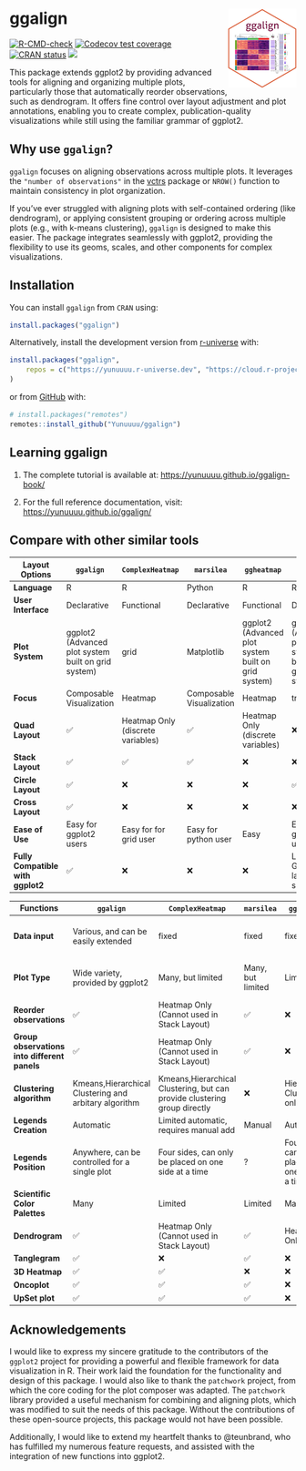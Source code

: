 
<!-- README.md is generated from README.Rmd. Please edit that file -->

# ggalign <a href="https://yunuuuu.github.io/ggalign/"><img src="man/figures/logo.png" align="right" height="139" alt="ggalign website" /></a>

<!-- badges: start -->

[![R-CMD-check](https://github.com/Yunuuuu/ggalign/actions/workflows/R-CMD-check.yaml/badge.svg)](https://github.com/Yunuuuu/ggalign/actions/workflows/R-CMD-check.yaml)
[![Codecov test
coverage](https://codecov.io/gh/Yunuuuu/ggalign/branch/main/graph/badge.svg)](https://app.codecov.io/gh/Yunuuuu/ggalign?branch=main)
[![CRAN
status](https://www.r-pkg.org/badges/version/ggalign)](https://CRAN.R-project.org/package=ggalign)
[![](https://cranlogs.r-pkg.org/badges/ggalign)](https://cran.r-project.org/package=ggalign)
<!-- badges: end -->

This package extends ggplot2 by providing advanced tools for aligning
and organizing multiple plots, particularly those that automatically
reorder observations, such as dendrogram. It offers fine control over
layout adjustment and plot annotations, enabling you to create complex,
publication-quality visualizations while still using the familiar
grammar of ggplot2.

## Why use `ggalign`?

`ggalign` focuses on aligning observations across multiple plots. It
leverages the `"number of observations"` in the
[vctrs](https://vctrs.r-lib.org/reference/vec_size.html) package or
`NROW()` function to maintain consistency in plot organization.

If you’ve ever struggled with aligning plots with self-contained
ordering (like dendrogram), or applying consistent grouping or ordering
across multiple plots (e.g., with k-means clustering), `ggalign` is
designed to make this easier. The package integrates seamlessly with
ggplot2, providing the flexibility to use its geoms, scales, and other
components for complex visualizations.

## Installation

You can install `ggalign` from `CRAN` using:

``` r
install.packages("ggalign")
```

Alternatively, install the development version from
[r-universe](https://yunuuuu.r-universe.dev/ggalign) with:

``` r
install.packages("ggalign",
    repos = c("https://yunuuuu.r-universe.dev", "https://cloud.r-project.org")
)
```

or from [GitHub](https://github.com/Yunuuuu/ggalign) with:

``` r
# install.packages("remotes")
remotes::install_github("Yunuuuu/ggalign")
```

## Learning ggalign

1.  The complete tutorial is available at:
    <https://yunuuuu.github.io/ggalign-book/>

2.  For the full reference documentation, visit:
    <https://yunuuuu.github.io/ggalign/>

## Compare with other similar tools

| Layout Options                    | `ggalign`                                           | `ComplexHeatmap`                  | `marsilea`               | `ggheatmap`                                         | `ggtree`                                            |
|-----------------------------------|-----------------------------------------------------|-----------------------------------|--------------------------|-----------------------------------------------------|-----------------------------------------------------|
| **Language**                      | R                                                   | R                                 | Python                   | R                                                   | R                                                   |
| **User Interface**                | Declarative                                         | Functional                        | Declarative              | Functional                                          | Declarative                                         |
| **Plot System**                   | ggplot2 (Advanced plot system built on grid system) | grid                              | Matplotlib               | ggplot2 (Advanced plot system built on grid system) | ggplot2 (Advanced plot system built on grid system) |
| **Focus**                         | Composable Visualization                            | Heatmap                           | Composable Visualization | Heatmap                                             | tree Data                                           |
| **Quad Layout**                   | ✅                                                  | Heatmap Only (discrete variables) | ✅                       | Heatmap Only (discrete variables)                   | ❌                                                  |
| **Stack Layout**                  | ✅                                                  | ✅                                | ✅                       | ❌                                                  | ❌                                                  |
| **Circle Layout**                 | ✅                                                  | ❌                                | ❌                       | ❌                                                  | ✅                                                  |
| **Cross Layout**                  | ✅                                                  | ❌                                | ❌                       | ❌                                                  | ❌                                                  |
| **Ease of Use**                   | Easy for ggplot2 users                              | Easy for for grid user            | Easy for python user     | Easy                                                | Easy for ggplot2 users                              |
| **Fully Compatible with ggplot2** | ✅                                                  | ❌                                | ❌                       | ❌                                                  | Limited Geometric layers support                    |

| Functions                                    | `ggalign`                                             | `ComplexHeatmap`                                                          | `marsilea`        | `ggheatmap`                                          | `ggtree`                            |
|----------------------------------------------|-------------------------------------------------------|---------------------------------------------------------------------------|-------------------|------------------------------------------------------|-------------------------------------|
| **Data input**                               | Various, and can be easily extended                   | fixed                                                                     | fixed             | fixed                                                | Various, and can be easily extended |
| **Plot Type**                                | Wide variety, provided by ggplot2                     | Many, but limited                                                         | Many, but limited | Limited                                              | Limited Geometric layers support    |
| **Reorder observations**                     | ✅                                                    | Heatmap Only (Cannot used in Stack Layout)                                | ✅                | ❌                                                   | ❌                                  |
| **Group observations into different panels** | ✅                                                    | Heatmap Only (Cannot used in Stack Layout)                                | ✅                | ❌                                                   | ❌                                  |
| **Clustering algorithm**                     | Kmeans,Hierarchical Clustering and arbitary algorithm | Kmeans,Hierarchical Clustering, but can provide clustering group directly | ❌                | Hierarchical Clustering only                         | ❌                                  |
| **Legends Creation**                         | Automatic                                             | Limited automatic, requires manual add                                    | Manual            | Automatic                                            | Automatic                           |
| **Legends Position**                         | Anywhere, can be controlled for a single plot         | Four sides, can only be placed on one side at a time                      | ?                 | Four sides, can only be placed on one side at a time | Anywhere                            |
| **Scientific Color Palettes**                | Many                                                  | Limited                                                                   | Limited           | Many                                                 | Many                                |
| **Dendrogram**                               | ✅                                                    | Heatmap Only (Cannot used in Stack Layout)                                | ✅                | Heatmap Only                                         | ✅                                  |
| **Tanglegram**                               | ✅                                                    | ❌                                                                        | ✅                | ❌                                                   | ❌                                  |
| **3D Heatmap**                               | ✅                                                    | ✅                                                                        | ❌                | ❌                                                   | ❌                                  |
| **Oncoplot**                                 | ✅                                                    | ✅                                                                        | ✅                | ❌                                                   | ❌                                  |
| **UpSet plot**                               | ✅                                                    | ✅                                                                        | ✅                | ❌                                                   | ❌                                  |

## Acknowledgements

I would like to express my sincere gratitude to the contributors of the
`ggplot2` project for providing a powerful and flexible framework for
data visualization in R. Their work laid the foundation for the
functionality and design of this package. I would also like to thank the
`patchwork` project, from which the core coding for the plot composer
was adapted. The `patchwork` library provided a useful mechanism for
combining and aligning plots, which was modified to suit the needs of
this package. Without the contributions of these open-source projects,
this package would not have been possible.

Additionally, I would like to extend my heartfelt thanks to @teunbrand,
who has fulfilled my numerous feature requests, and assisted with the
integration of new functions into ggplot2.
